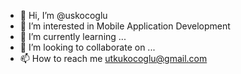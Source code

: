 - 👋 Hi, I’m @uskocoglu
- 👀 I’m interested in Mobile Application Development
- 🌱 I’m currently learning ...
- 💞️ I’m looking to collaborate on ...
- 📫 How to reach me utkukocoglu@gmail.com

<!---
uskocoglu/uskocoglu is a ✨ special ✨ repository because its `README.md` (this file) appears on your GitHub profile.
You can click the Preview link to take a look at your changes.
--->
